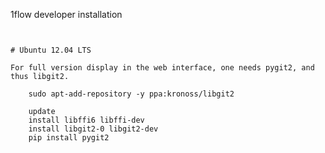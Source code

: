 
1flow developer installation
~~~~~~~~~~~~~~~~~~~~~~~~~~~~


# Ubuntu 12.04 LTS

For full version display in the web interface, one needs pygit2, and thus libgit2.

	sudo apt-add-repository -y ppa:kronoss/libgit2

	update
	install libffi6 libffi-dev
	install libgit2-0 libgit2-dev
	pip install pygit2
